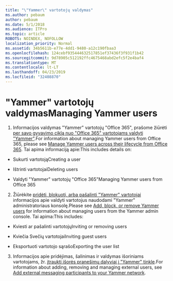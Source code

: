 ```yaml
---
title: "\"Yammer\" vartotojų valdymas"
ms.author: pebaum
author: pebaum
ms.date: 5/1/2018
ms.audience: ITPro
ms.topic: article
ROBOTS: NOINDEX, NOFOLLOW
localization_priority: Normal
ms.assetid: 34b5611b-e77e-4dd1-9480-a12c190fbaa3
ms.openlocfilehash: 124cebf935444632517851ef37436f3f931f1b42
ms.sourcegitcommit: 9d78905c512192ffc4675468abd2efc5f2e4baf4
ms.translationtype: MT
ms.contentlocale: lt-LT
ms.lasthandoff: 04/23/2019
ms.locfileid: "32408870"
---
```

# <a name="managing-yammer-users"></a><span data-ttu-id="15b0f-102">"Yammer" vartotojų valdymas</span><span class="sxs-lookup"><span data-stu-id="15b0f-102">Managing Yammer users</span></span>

1. <span data-ttu-id="15b0f-103">Informacijos valdymas "Yammer" vartotojų "Office 365", prašome žiūrėti [per savo gyvavimo ciklą nuo "Office 365" vartotojams valdyti "Yammer"](https://support.office.com/article/6c4c8fff-6444-404a-bffc-f9da0bcc3039).</span><span class="sxs-lookup"><span data-stu-id="15b0f-103">For information about managing Yammer users from Office 365, please see [Manage Yammer users across their lifecycle from Office 365](https://support.office.com/article/6c4c8fff-6444-404a-bffc-f9da0bcc3039).</span></span> <span data-ttu-id="15b0f-104">Tai apima informaciją apie:</span><span class="sxs-lookup"><span data-stu-id="15b0f-104">This includes details on:</span></span>
    
  - <span data-ttu-id="15b0f-105">Sukurti vartotoją</span><span class="sxs-lookup"><span data-stu-id="15b0f-105">Creating a user</span></span>
    
  - <span data-ttu-id="15b0f-106">Ištrinti vartotojai</span><span class="sxs-lookup"><span data-stu-id="15b0f-106">Deleting users</span></span>
    
  - <span data-ttu-id="15b0f-107">Valdyti "Yammer" vartotojų "Office 365"</span><span class="sxs-lookup"><span data-stu-id="15b0f-107">Managing Yammer users from Office 365</span></span>
    
2. <span data-ttu-id="15b0f-108">Žiūrėkite [pridėti, blokuoti, arba pašalinti "Yammer" vartotojai](http://alchemyportal.azurewebsites.net/Rule/ManageYammer%20users%20across%20their%20lifecycle%20from%20Office%20365) informacijos apie valdyti vartotojus naudodami "Yammer" administratoriaus konsolę.</span><span class="sxs-lookup"><span data-stu-id="15b0f-108">Please see [Add, block, or remove Yammer users](http://alchemyportal.azurewebsites.net/Rule/ManageYammer%20users%20across%20their%20lifecycle%20from%20Office%20365) for information about managing users from the Yammer admin console.</span></span> <span data-ttu-id="15b0f-109">Tai apima:</span><span class="sxs-lookup"><span data-stu-id="15b0f-109">This includes:</span></span> 
    
  - <span data-ttu-id="15b0f-110">Kviesti ar pašalinti vartotojų</span><span class="sxs-lookup"><span data-stu-id="15b0f-110">Inviting or removing users</span></span>
    
  - <span data-ttu-id="15b0f-111">Kviečia Svečių vartotojai</span><span class="sxs-lookup"><span data-stu-id="15b0f-111">Inviting guest users</span></span>
    
  - <span data-ttu-id="15b0f-112">Eksportuoti vartotojo sąrašo</span><span class="sxs-lookup"><span data-stu-id="15b0f-112">Exporting the user list</span></span>
    
3. <span data-ttu-id="15b0f-113">Informacijos apie pridėjimas, šalinimas ir valdymas išoriniams vartotojams, žr. [įtraukti išorės pranešimų dalyviai į "Yammer" tinkle](https://support.office.com/article/423653bb-86b2-4eac-9d7e-dca121f7c16c).</span><span class="sxs-lookup"><span data-stu-id="15b0f-113">For information about adding, removing and managing external users, see [Add external messaging participants to your Yammer network](https://support.office.com/article/423653bb-86b2-4eac-9d7e-dca121f7c16c).</span></span>
    

